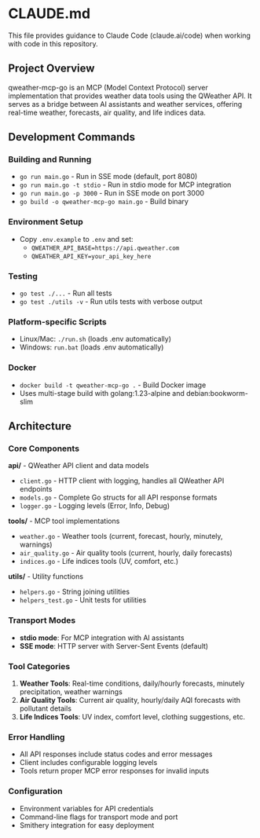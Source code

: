 # CLAUDE.md

This file provides guidance to Claude Code (claude.ai/code) when working with code in this repository.

## Project Overview

qweather-mcp-go is an MCP (Model Context Protocol) server implementation that provides weather data tools using the QWeather API. It serves as a bridge between AI assistants and weather services, offering real-time weather, forecasts, air quality, and life indices data.

## Development Commands

### Building and Running
- `go run main.go` - Run in SSE mode (default, port 8080)
- `go run main.go -t stdio` - Run in stdio mode for MCP integration
- `go run main.go -p 3000` - Run in SSE mode on port 3000
- `go build -o qweather-mcp-go main.go` - Build binary

### Environment Setup
- Copy `.env.example` to `.env` and set:
  - `QWEATHER_API_BASE=https://api.qweather.com`
  - `QWEATHER_API_KEY=your_api_key_here`

### Testing
- `go test ./...` - Run all tests
- `go test ./utils -v` - Run utils tests with verbose output

### Platform-specific Scripts
- Linux/Mac: `./run.sh` (loads .env automatically)
- Windows: `run.bat` (loads .env automatically)

### Docker
- `docker build -t qweather-mcp-go .` - Build Docker image
- Uses multi-stage build with golang:1.23-alpine and debian:bookworm-slim

## Architecture

### Core Components

**api/** - QWeather API client and data models
- `client.go` - HTTP client with logging, handles all QWeather API endpoints
- `models.go` - Complete Go structs for all API response formats
- `logger.go` - Logging levels (Error, Info, Debug)

**tools/** - MCP tool implementations
- `weather.go` - Weather tools (current, forecast, hourly, minutely, warnings)
- `air_quality.go` - Air quality tools (current, hourly, daily forecasts)
- `indices.go` - Life indices tools (UV, comfort, etc.)

**utils/** - Utility functions
- `helpers.go` - String joining utilities
- `helpers_test.go` - Unit tests for utilities

### Transport Modes
- **stdio mode**: For MCP integration with AI assistants
- **SSE mode**: HTTP server with Server-Sent Events (default)

### Tool Categories
1. **Weather Tools**: Real-time conditions, daily/hourly forecasts, minutely precipitation, weather warnings
2. **Air Quality Tools**: Current air quality, hourly/daily AQI forecasts with pollutant details
3. **Life Indices Tools**: UV index, comfort level, clothing suggestions, etc.

### Error Handling
- All API responses include status codes and error messages
- Client includes configurable logging levels
- Tools return proper MCP error responses for invalid inputs

### Configuration
- Environment variables for API credentials
- Command-line flags for transport mode and port
- Smithery integration for easy deployment